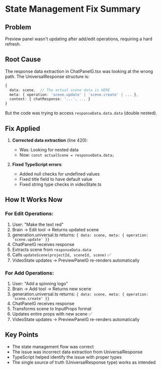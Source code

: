 # State Management Fix Summary

## Problem
Preview panel wasn't updating after add/edit operations, requiring a hard refresh.

## Root Cause
The response data extraction in ChatPanelG.tsx was looking at the wrong path. The UniversalResponse structure is:
```typescript
{
  data: scene,  // The actual scene data is HERE
  meta: { operation: 'scene.update' | 'scene.create' | ... },
  context: { chatResponse: '...', ... }
}
```

But the code was trying to access `responseData.data.data` (double nested).

## Fix Applied
1. **Corrected data extraction** (line 420):
   - Was: Looking for nested data
   - Now: `const actualScene = responseData.data;`

2. **Fixed TypeScript errors**:
   - Added null checks for undefined values
   - Fixed title field to have default value
   - Fixed string type checks in videoState.ts

## How It Works Now

### For Edit Operations:
1. User: "Make the text red"
2. Brain → Edit tool → Returns updated scene
3. generation.universal.ts returns: `{ data: scene, meta: { operation: 'scene.update' }}`
4. ChatPanelG receives response
5. Extracts scene from `responseData.data`
6. Calls `updateScene(projectId, sceneId, scene)` ✅
7. VideoState updates → PreviewPanelG re-renders automatically

### For Add Operations:
1. User: "Add a spinning logo"
2. Brain → Add tool → Returns new scene
3. generation.universal.ts returns: `{ data: scene, meta: { operation: 'scene.create' }}`
4. ChatPanelG receives response
5. Transforms scene to InputProps format
6. Updates entire props with new scene ✅
7. VideoState updates → PreviewPanelG re-renders automatically

## Key Points
- The state management flow was correct
- The issue was incorrect data extraction from UniversalResponse
- TypeScript helped identify the issue with proper types
- The single source of truth (UniversalResponse type) works as intended
